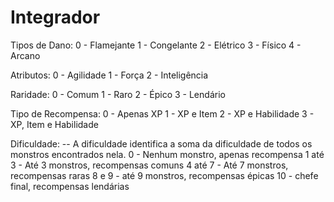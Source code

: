 # Integrador

Tipos de Dano:
0 - Flamejante
1 - Congelante
2 - Elétrico
3 - Físico
4 - Arcano

Atributos:
0 - Agilidade
1 - Força
2 - Inteligência

Raridade: 
0 - Comum
1 - Raro
2 - Épico
3 - Lendário

Tipo de Recompensa:
0 - Apenas XP
1 - XP e Item
2 - XP e Habilidade
3 - XP, Item e Habilidade

Dificuldade:
-- A dificuldade identifica a soma da dificuldade de todos os monstros encontrados nela.
0 - Nenhum monstro, apenas recompensa
1 até 3 - Até 3 monstros, recompensas comuns
4 até 7 - Até 7 monstros, recompensas raras
8 e 9 - até 9 monstros, recompensas épicas
10 - chefe final, recompensas lendárias